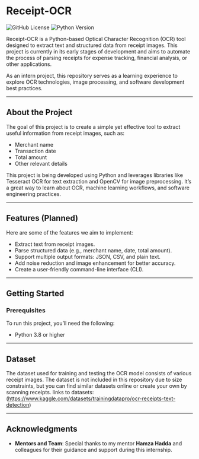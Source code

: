 

# Receipt-OCR

![GitHub License](https://img.shields.io/badge/license-MIT-blue.svg) ![Python Version](https://img.shields.io/badge/python-3.8%20%7C%203.9%20%7C%203.10-blue)

Receipt-OCR is a Python-based Optical Character Recognition (OCR) tool designed to extract text and structured data from receipt images. This project is currently in its early stages of development and aims to automate the process of parsing receipts for expense tracking, financial analysis, or other applications.

As an intern project, this repository serves as a learning experience to explore OCR technologies, image processing, and software development best practices.


---

## About the Project
The goal of this project is to create a simple yet effective tool to extract useful information from receipt images, such as:
- Merchant name
- Transaction date
- Total amount
- Other relevant details

This project is being developed using Python and leverages libraries like Tesseract OCR for text extraction and OpenCV for image preprocessing. It’s a great way to learn about OCR, machine learning workflows, and software engineering practices.

---

## Features (Planned)
Here are some of the features we aim to implement:
- Extract text from receipt images.
- Parse structured data (e.g., merchant name, date, total amount).
- Support multiple output formats: JSON, CSV, and plain text.
- Add noise reduction and image enhancement for better accuracy.
- Create a user-friendly command-line interface (CLI).

---

## Getting Started

### Prerequisites
To run this project, you’ll need the following:
- Python 3.8 or higher


---
## Dataset
The dataset used for training and testing the OCR model consists of various receipt images. The dataset is not included in this repository due to size constraints, but you can find similar datasets online or create your own by scanning receipts.
links to datasets: (https://www.kaggle.com/datasets/trainingdatapro/ocr-receipts-text-detection)


---

## Acknowledgments
- **Mentors and Team**: Special thanks to my mentor **Hamza Hadda** and colleagues for their guidance and support during this internship.


